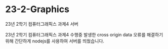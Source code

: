 # 23-2-Graphics
23년 2학기 컴퓨터그래픽스 과제4 서버 

23년 2학기 컴퓨터그래픽스 과제4 수행중 발생한 cross origin data 오류를 해결하기 위해 간단하게 nodejs를 사용하여 서버를 띄웠습니다.
